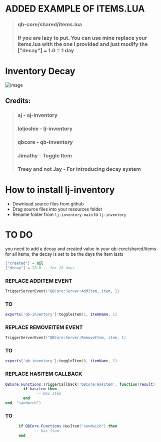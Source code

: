 # ADDED EXAMPLE OF ITEMS.LUA
>### qb-core/shared/items.lua
>### If you are lazy to put. You can use mine replace your items.lua with the one i provided and just modify the ["decay"] = 1.0 = 1 day

# Inventory Decay

![image](https://user-images.githubusercontent.com/80186604/163069477-114e14ec-bec1-4f93-8421-42017c605f15.png)

## Credits:
>### aj - aj-inventory
>### loljoshie - lj-inventory
>### qbcore - qb-inventory
>### Jimathy - Toggle Item
>### Treey and not Jay - For introducing decay system

# How to install lj-inventory
* Download source files from github
* Drag source files into your resources folder
* Rename folder from `lj-inventory-main` to `lj-inventory`

# TO DO
you need to add a decay and created value in your qb-core/shared/items for all items, the decay is set to be the days the item lasts

```lua
["created"] = nil
["decay"] = 28.0 -- for 28 days
```

### REPLACE ADDITEM EVENT
```lua
TriggerServerEvent("QBCore:Server:AddItem, item, 1)
```

### TO
```lua
exports['qb-inventory']:toggleItem(1, itemName, 1)
```

### REPLACE REMOVEITEM EVENT
```lua
TriggerServerEvent("QBCore:Server:RemoveItem, item, 1)
```

### TO
```lua
exports['qb-inventory']:toggleItem(0, itemName, 1)
```


### REPLACE HASITEM CALLBACK
```lua
QBCore.Functions.TriggerCallback('QBCore:HasItem', function(result)
        if hasitem then
              -- Has Item
        end
end, "sandwich")
```

### TO
```lua
      if QBCore.Functions.HasItem("sandwich") then
             -- Has Item
      end
```

